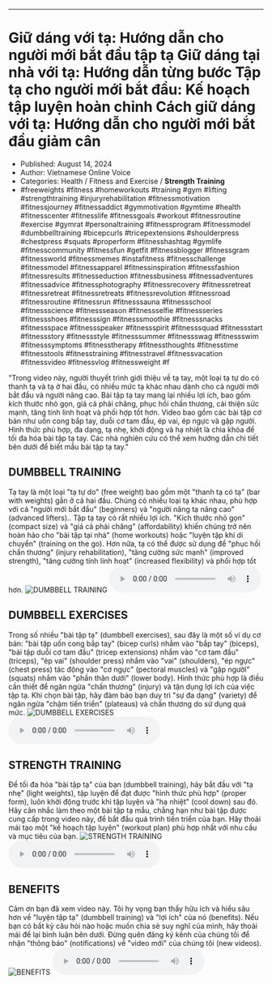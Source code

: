 
---

# Giữ dáng với tạ: Hướng dẫn cho người mới bắt đầu tập tạ Giữ dáng tại nhà với tạ: Hướng dẫn từng bước Tập tạ cho người mới bắt đầu: Kế hoạch tập luyện hoàn chỉnh Cách giữ dáng với tạ: Hướng dẫn cho người mới bắt đầu giảm cân

- Published: August 14, 2024
- Author: Vietnamese Online Voice
- Categories: Health / Fitness and Exercise / **Strength Training**
- #freeweights #fitness #homeworkouts #training #gym #lifting #strengthtraining #injuryrehabilitation #fitnessmotivation #fitnessjourney #fitnessaddict #gymmotivation #gymtime #health #fitnesscenter #fitnesslife #fitnessgoals #workout #fitnessroutine #exercise #gymrat #personaltraining #fitnessprogram #fitnessmodel #dumbbelltraining #bicepcurls #tricepextensions #shoulderpress #chestpress #squats #properform #fitnesshashtag #gymlife #fitnesscommunity #fitnessfun #getfit #fitnessblogger #fitnessgram #fitnessworld #fitnessmemes #instafitness #fitnesschallenge #fitnessmodel #fitnessapparel #fitnessinspiration #fitnessfashion #fitnessresults #fitnesseduction #fitnessbusiness #fitnessadventures #fitnessadvice #fitnessphotography #fitnessrecovery #fitnessretreat #fitnessretreat #fitnessretreats #fitnessrevolution #fitnessroad #fitnessroutine #fitnessrun #fitnesssauna #fitnessschool #fitnessscience #fitnessseason #fitnessselfie #fitnessseries #fitnessshoes #fitnesssign #fitnesssmoothie #fitnesssnacks #fitnessspace #fitnessspeaker #fitnessspirit #fitnesssquad #fitnessstart #fitnessstory #fitnessstyle #fitnesssummer #fitnessswag #fitnessswim #fitnesssymptoms #fitnesstherapy #fitnessthoughts #fitnesstime #fitnesstools #fitnesstraining #fitnesstravel #fitnessvacation #fitnessvideo #fitnessvlog #fitnessweight #f

"Trong video này, người thuyết trình giới thiệu về tạ tay, một loại tạ tự do có thanh tạ và tạ ở hai đầu, có nhiều mức tạ khác nhau dành cho cả người mới bắt đầu và người nâng cao. Bài tập tạ tay mang lại nhiều lợi ích, bao gồm kích thước nhỏ gọn, giá cả phải chăng, phục hồi chấn thương, cải thiện sức mạnh, tăng tính linh hoạt và phối hợp tốt hơn. Video bao gồm các bài tập cơ bản như uốn cong bắp tay, duỗi cơ tam đầu, ép vai, ép ngực và gập người. Hình thức phù hợp, đa dạng, tạ nhẹ, khởi động và hạ nhiệt là chìa khóa để tối đa hóa bài tập tạ tay. Các nhà nghiên cứu có thể xem hướng dẫn chi tiết bên dưới để biết mẫu bài tập tạ tay."


## DUMBBELL TRAINING

Tạ tay là một loại "tạ tự do" (free weight) bao gồm một "thanh tạ có tạ" (bar with weights) gắn ở cả hai đầu. Chúng có nhiều loại tạ khác nhau, phù hợp với cả "người mới bắt đầu" (beginners) và "người nâng tạ nâng cao" (advanced lifters).. Tập tạ tay có rất nhiều lợi ích. "Kích thước nhỏ gọn" (compact size) và "giá cả phải chăng" (affordability) khiến chúng trở nên hoàn hảo cho "bài tập tại nhà" (home workouts) hoặc "luyện tập khi di chuyển" (training on the go). Hơn nữa, tạ có thể được sử dụng để "phục hồi chấn thương" (injury rehabilitation), "tăng cường sức mạnh" (improved strength), "tăng cường tính linh hoạt" (increased flexibility) và phối hợp tốt hơn.
![DUMBBELL TRAINING](https://http-archiver-apis-production-80.schnworks.com/storage/images/transitions/2024-08-14/transition--28568886189-Montserrat-Medium-9C27B0.jpg)
<audio controls>
    <source src="https://http-archiver-apis-production-80.schnworks.com/storage/storage/audio/file-3756063006.mp3" type="audio/mpeg">
</audio>



## DUMBBELL EXERCISES

Trong số nhiều "bài tập tạ" (dumbbell exercises), sau đây là một số ví dụ cơ bản: "bài tập uốn cong bắp tay" (bicep curls) nhắm vào "bắp tay" (biceps), "bài tập duỗi cơ tam đầu" (tricep extensions) nhắm vào "cơ tam đầu" (triceps), "ép vai" (shoulder press) nhắm vào "vai" (shoulders), "ép ngực" (chest press) tác động vào "cơ ngực" (pectoral muscles) và "gập người" (squats) nhắm vào "phần thân dưới" (lower body). Hình thức phù hợp là điều cần thiết để ngăn ngừa "chấn thương" (injury) và tận dụng lợi ích của việc tập tạ. Khi chọn bài tập, hãy đảm bảo bạn duy trì "sự đa dạng" (variety) để ngăn ngừa "chậm tiến triển" (plateaus) và chấn thương do sử dụng quá mức.
![DUMBBELL EXERCISES](https://http-archiver-apis-production-80.schnworks.com/storage/images/transitions/2024-08-14/transition--384096602-Montserrat-Medium-004895.jpg)
<audio controls>
    <source src="https://http-archiver-apis-production-80.schnworks.com/storage/storage/audio/file-25763062678.mp3" type="audio/mpeg">
</audio>



## STRENGTH TRAINING

Để tối đa hóa "bài tập tạ" của bạn (dumbbell training), hãy bắt đầu với "tạ nhẹ" (light weights), tập luyện để đạt được "hình thức phù hợp" (proper form), luôn khởi động trước khi tập luyện và "hạ nhiệt" (cool down) sau đó. Hãy cân nhắc làm theo một bài tập tạ mẫu, chẳng hạn như bài tập được cung cấp trong video này, để bắt đầu quá trình tiến triển của bạn. Hãy thoải mái tạo một "kế hoạch tập luyện" (workout plan) phù hợp nhất với nhu cầu và mục tiêu của bạn.
![STRENGTH TRAINING](https://http-archiver-apis-production-80.schnworks.com/storage/images/transitions/2024-08-14/transition--44076614485-Montserrat-Regular-673AB7.jpg)
<audio controls>
    <source src="https://http-archiver-apis-production-80.schnworks.com/storage/storage/audio/file-22511467789.mp3" type="audio/mpeg">
</audio>



## BENEFITS

Cảm ơn bạn đã xem video này. Tôi hy vọng bạn thấy hữu ích và hiểu sâu hơn về "luyện tập tạ" (dumbbell training) và "lợi ích" của nó (benefits). Nếu bạn có bất kỳ câu hỏi nào hoặc muốn chia sẻ suy nghĩ của mình, hãy thoải mái để lại bình luận bên dưới. Đừng quên đăng ký kênh của chúng tôi để nhận "thông báo" (notifications) về "video mới" của chúng tôi (new videos).
![BENEFITS](https://http-archiver-apis-production-80.schnworks.com/storage/images/transitions/2024-08-14/transition-8585636251-Montserrat-Bold-7B1FA2.jpg)
<audio controls>
    <source src="https://http-archiver-apis-production-80.schnworks.com/storage/storage/audio/file-23698470529.mp3" type="audio/mpeg">
</audio>

